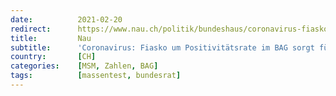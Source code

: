 ```yaml
---
date:          2021-02-20
redirect:      https://www.nau.ch/politik/bundeshaus/coronavirus-fiasko-um-positivitatsrate-im-bag-sorgt-fur-arger-65874342
title:         Nau
subtitle:      'Coronavirus: Fiasko um Positivitätsrate im BAG sorgt für Ärger'
country:       [CH]
categories:    [MSM, Zahlen, BAG]
tags:          [massentest, bundesrat]
---
```

